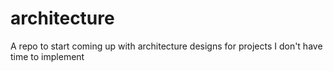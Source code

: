 # architecture
A repo to start coming up with architecture designs for projects I don't have time to implement
